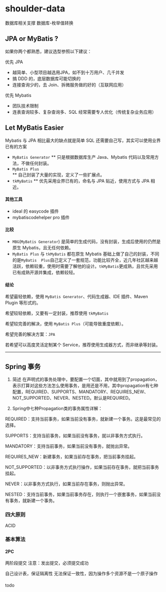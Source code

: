 # shoulder-data
数据库相关支撑
数据库-枚举值转换

## JPA or MyBatis ?

如果你两个都熟悉，建议选型参照以下建议：

优先 JPA
- 越简单、小型项目越选用JPA，如不到十万用户、几千并发
- 搞 DDD 的，底层数据库可能切换的
- 连接查询少的，去 Join、拆微服务做的好的（互联网应用）

优先 Mybatis
- 团队技术限制
- 连表查询较多、复杂查询多、SQL 经常需要专人优化（传统复杂业务应用）


## Let MyBatis Easier

Mybatis 与 JPA 相比最大的缺点就是简单 SQL 还需要自己写，其实可以使用业界已有的方案

* `MyBatis Generator`
    ** 只是根据数据库生产 Java、Mybatis 代码以及常用方法，不做任何封装。  
* `MyBatis Plus`  
    ** 自己封装了大量的实现，定义了一些扩展点。
* `tkMyBatis`
    ** 优先采用业界已有的，命名与 JPA 贴近，使用方式与 JPA 相近。

#### 其他工具
* ideal 的 easycode 插件
* mybatiscodehelper pro 插件

#### 比较

* `MBG`(`MyBatis Generator`) 是简单的生成代码，没有封装，生成后使用的仍然是原生 Mybatis，且无任何依赖。
* `MyBatis Plus` 与 `tkMyBatis` 都在原生 Mybatis 基础上做了自己的封装，不同的是`MyBatis 
Plus`自己定义了一套规范，功能比较齐全，近几年社区越来越活跃，依赖较重，使用时需要了解他的设计。`tkMyBatis`更成熟，且优先采用已有成熟开源并集成，依赖较轻。

#### 结论

希望最轻依赖，使用 `MyBatis Generator`、代码生成器、IDE 插件、Maven Plugin 等形式的。

希望较轻依赖，又要有一定封装，推荐使用 `tkMyBatis`

希望较完善的解决，使用 `MyBatis Plus`（可能导致重度依赖）。

希望完善的解决方案：`JPA`

若希望可以高度灵活定制某个 Service，推荐使用生成器方式，而非继承等封装。




---
## Spring 事务

1. 简述
        在声明式的事务处理中，要配置一个切面，其中就用到了propagation，表示打算对这些方法怎么使用事务，是用还是不用，其中propagation有七种配置，REQUIRED、SUPPORTS、MANDATORY、REQUIRES_NEW、NOT_SUPPORTED、NEVER、NESTED。默认是REQUIRED。
 
2. Spring中七种Propagation类的事务属性详解：
 
 REQUIRED：支持当前事务，如果当前没有事务，就新建一个事务。这是最常见的选择。 

 SUPPORTS：支持当前事务，如果当前没有事务，就以非事务方式执行。

MANDATORY：支持当前事务，如果当前没有事务，就抛出异常。

REQUIRES_NEW：新建事务，如果当前存在事务，把当前事务挂起。

NOT_SUPPORTED：以非事务方式执行操作，如果当前存在事务，就把当前事务挂起。

NEVER：以非事务方式执行，如果当前存在事务，则抛出异常。

NESTED：支持当前事务，如果当前事务存在，则执行一个嵌套事务，如果当前没有事务，就新建一个事务。

### 四大原则

ACID

### 基本算法

#### 2PC

两阶段提交 注意：发出提交，必须提交成功

自己设计表，保证隔离性 无法保证一致性，因为操作多个资源不是一个原子操作

####  

todo
